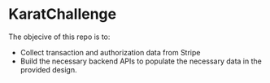 # KaratChallenge
The objecive of this repo is to:
- Collect transaction and authorization data from Stripe
- Build the necessary backend APIs to populate the necessary data in the provided design.
